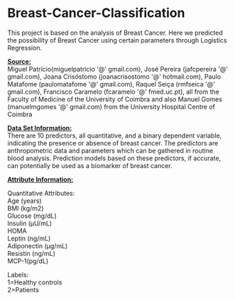# Breast-Cancer-Classification
This project is based on the analysis of Breast Cancer. Here we predicted the possibility of Breast Cancer using certain parameters through Logistics Regression.  

<b><u>Source:</u></b><br>
Miguel Patrício(miguelpatricio '@' gmail.com), José Pereira (jafcpereira '@' gmail.com), Joana Crisóstomo (joanacrisostomo '@' hotmail.com), Paulo Matafome (paulomatafome '@' gmail.com), Raquel Seiça (rmfseica '@' gmail.com), Francisco Caramelo (fcaramelo '@' fmed.uc.pt), all from the Faculty of Medicine of the University of Coimbra and also Manuel Gomes (manuelmgomes '@' gmail.com) from the University Hospital Centre of Coimbra
<br>

<b><u>Data Set Information:</u></b><br>
There are 10 predictors, all quantitative, and a binary dependent variable, indicating the presence or absence of breast cancer. 
The predictors are anthropometric data and parameters which can be gathered in routine blood analysis. 
Prediction models based on these predictors, if accurate, can potentially be used as a biomarker of breast cancer.


<b><u>Attribute Information:</u></b><br>

Quantitative Attributes:<br> 
Age (years) <br>
BMI (kg/m2) <br>
Glucose (mg/dL) <br>
Insulin (µU/mL) <br>
HOMA <br>
Leptin (ng/mL) <br> 
Adiponectin (µg/mL) <br> 
Resistin (ng/mL) <br>
MCP-1(pg/dL) <br>

Labels: <br>
1=Healthy controls <br> 
2=Patients <br>


